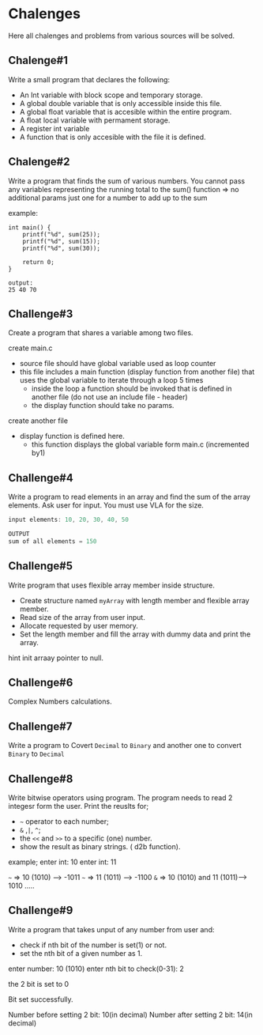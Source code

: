 # Chalenges

Here all chalenges and problems from various sources will be solved.

## Chalenge#1

Write a small program that declares the following:

- An Int variable with block scope and temporary storage.
- A global double variable that is only accessible inside this file.
- A global float variable that is accesible within the entire program.
- A float local variable with permament storage.
- A register int variable
- A function that is only accesible with the file it is defined.

## Chalenge#2

Write a program that finds the sum of various numbers.
You cannot pass any variables representing the running total to the sum() function => no additional params just one for a number to add up to the sum

example: 

```
int main() {
    printf("%d", sum(25));
    printf("%d", sum(15));
    printf("%d", sum(30));

    return 0;
}

output:
25 40 70
```

## Challenge#3

Create a program that shares a variable among two files.

create main.c
- source file should have global variable used as loop counter
- this file includes a main function (display function from another file) that uses the global variable to iterate through a
loop 5 times
    - inside the loop a function should be invoked that is defined in another file (do not use an include file - header)
    - the display function should take no params.

create another file
- display function is defined here.
    - this function displays the global variable form main.c (incremented by1)

## Challenge#4

Write a program to read elements in an array and find the sum of the array elements. Ask user for input. You must use VLA for the size.

```C
input elements: 10, 20, 30, 40, 50

OUTPUT
sum of all elements = 150
```
## Challenge#5

Write program that uses flexible array member inside structure. 

- Create structure named `myArray` with length member and flexible array member.
- Read size of the array from user input.
- Allocate requested by user memory.
- Set the length member and fill the array with dummy data and print the array.

hint init arraay pointer to null.

## Challenge#6

Complex Numbers calculations.

## Challenge#7

Write a program to Covert `Decimal` to `Binary` and another one to convert `Binary` to 
`Decimal`

## Challenge#8

Write bitwise operators using program. The program needs to read 2 integesr form the user. Print the reuslts for;
- `~` operator to each number; 
- `&` ,`|`, `^`;
- the `<<` and `>>` to a specific (one) number.
- show the result as binary strings. ( d2b function).

example;
enter int: 10
enter int: 11

`~` => 10 (1010) --> -1011
`~` => 11 (1011) --> -1100
`&` => 10 (1010) and 11 (1011)--> 1010
.....

## Challenge#9

Write a program that takes unput of any number from user and:
- check if nth bit of the number is set(1) or not.
- set the nth bit of a given number as 1.

enter number: 10 (1010)
enter nth bit to check(0-31): 2

the 2 bit is set to 0

Bit set successfully.

Number before setting 2 bit: 10(in decimal)
Number after setting 2 bit: 14(in decimal)